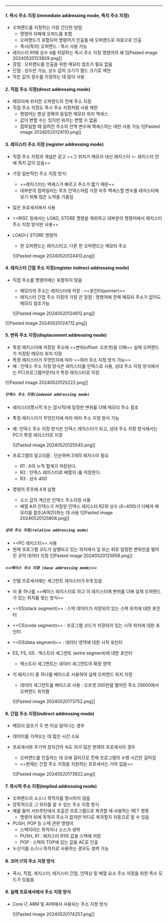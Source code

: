 
---
#### 1. 즉시 주소 지정 (immediate addressing mode, 즉치 주소 지정)
- 오퍼랜드를 지정하는 가장 간단한 방법
	- 명령어 자체에 오퍼드를 포함
	- 오퍼랜드가 포함되어 명령어가 인출될 때 오퍼랜드로 자동으로 인출
	- 즉시(즉치) 오퍼랜드 : 즉시 사용 가능
- 레지스터 R1에 상수 4를 저장하는 즉시 주소 지정 명령어의 예
	![[Pasted image 20240520123829.png]]
- 장점 : 오퍼랜드를 인출을 위한 메모리 참조가 필요 없음
- 단점 : 상수만 가능, 상수 값의 크기가 필드 크기로 제한
- 작은 값의 정수를 지정하는 데 많이 사용

#### 2. 직접 주소 지정(direct addressing mode)
- 메모리에 위치한 오퍼랜드의 전체 주소 지정
- 직접 주소 지정도 즉시 주소 지정처럼 사용 제한
	- 명령어는 항상 정확히 동일한 메모리 위치 액세스
	- 값이 변할 수는 있지만 위치는 변할 수 없음
	- 컴파일할 때 알려진 주소의 전역 변수에 액세스하는 데만 사용 가능
	![[Pasted image 20240520124110.png]]

#### 3. 레지스터 주소 지정 (register addressing mode)
- 직접 주소 지정과 개념은 같고 ==그 위치가 메모리 대신 레지스터 <- 레지스터 안에 즉치 값이 있음==
- 가장 일반적인 주소 지정 방식:
	- ==레지스터는 액세스가 빠르고 주소가 짧기 때문==
	- 대부분의 컴파일러는 루프 인덱스처럼 가장 자주 액세스할 변수를 레지스터에 넣기 위해 많은 노력을 기울임
- 많은 프로세서에서 사용
- ==RISC 등에서는 LOAD, STORE 명령을 제외하고 대부분의 명령어에서 레지스터 주소 지정 방식만 사용==
- LOAD나 STORE 명령어
	- 한 오퍼랜드는 레지스터고, 다른 한 오퍼랜드는 메모리 주소
	
	![[Pasted image 20240520124413.png]]

#### 4. 레지스터 간접 주소 지정(register indirect addressing mode)
- 직접 주소를 명령어에는 포함하지 않음
	- 메모리의 주소는 레지스터에 저장 : ==포인터(pointer)==
	- 레지스터 간접 주소 지정의 가장 큰 장점 : 명령어에 전체 메모리 주소가 없어도 메모리 참조가능
	
	![[Pasted image 20240520124612.png]]

![[Pasted image 20240520124712.png]]


#### 5. 변위 주소 지정(displacement addressing mode)
- 특정 레지스터에 저장된 주소에 ==변위(offset: 오프셋)을 더해== 실제 오퍼랜드가 저장된 메모리 위치 지정
- 특정 레지스터가 무엇인지에 따라 ==여러 주소 지정 방식 가능==
- 예 : 인덱스 주소 지정 방식은 레지스터를 인덱스로 사용, 상대 주소 지정 방식에서는 PC(프로그램카운터)가 특정 레지스터로 지정

![[Pasted image 20240520125222.png]]
##### `인덱스 주소 지정(indexed addressing mode)`
- 레지스터(명시적 또는 암시적)에 일정한 변위를 더해 메모리 주소 참조
- 특정 레지스터가 무엇인지에 따라 여러 주소 지정 방식 가능
- 예: 인덱스 주소 지정 방식은 인덱스 레지스터가 되고, 상대 주소 지정 방식에서는 PC가 특정 레지스터로 지정

	![[Pasted image 20240520125545.png]]
- 프로그램의 알고리즘 : 단순하며 3개의 레지스터 필요
	- R1 : A의 누적 합계가 저장된다.
	- R2 : 인덱스 레지스터로 배열의 i를 저장한다.
	- R3 : 상수 400
- 명령어 루프에 4개 실행
	- 소스 값의 계산은 인덱스 주소지정 사용
	- 배열 A의 인덱스가 저장된 인덱스 레지스터 R2와 상수 (0~400)가 더해져 메모리를 참조(A(R2))하는 데 사용
	![[Pasted image 20240520125808.png]]

##### `상대 주소 지정(relative addressing mode)`
- ==PC 레지스터== 사용
- 현재 프로그램 코드가 실행되고 있는 위치에서 앞 또는 뒤로 일정한 변위만큼 떨어진 곳의 데이터 지정
	![[Pasted image 20240520125958.png]]

##### ==`베이스 주소 지정 (base addressing mode)`==
- 인텔 프로세서에는 세그먼트 레지스터가 6개 있음
- 이 중 하나를 ==베이스 레지스터로 하고 이 레지스터에 변위를 더해 실제 오퍼랜드가 있는 위치를 찾는 방식==
- ==SS(stack segment)== : 스택 데이터가 저장되어 있는 스택 위치에 대한 포인터
- ==CS(code segment)== : 프로그램 코드가 저장되어 있는 시작 위치에 대한 포인터
- ==DS(data segment)== : 데이터 영역에 대한 시작 포인터
- ES, FS, GS : 엑스트라 세그먼트 (extra segment)에 대한 포인터
	- 엑스트라 세그먼트는 데이터 세그먼트의 확장 영역
- 이 레지스터 중 하나를 베이스로 사용하여 실제 오퍼랜드 위치 지정
	- 데이터 세그먼트를 베이스로 사용 : 오프셋 200만큼 떨어진 주소 25600에서 오퍼랜드 위치함
	
	![[Pasted image 20240520173752.png]]

#### 6. 간접 주소 지정(indirect addressing mode)
- 메모리 참조가 두 번 이상 일어나는 경우
- 데이터를 가져오는 데 많은 시간 소요
- 프로세서와 주기억 장치간의 속도 차가 많은 현재의 프로세서의 경우
	- 오퍼랜드를 인출하는 데 오래 걸리므로 전체 프로그램의 수행 시간은 길어짐
	- ==현재는 간접 주소 지정을 지원하는 프로세서는 거의 없음==
	
	![[Pasted image 20240520173922.png]]

#### 7. 묵시적 주소 지정(implied addressing mode)
- 오퍼랜드의 소스나 목적지를 명시하지 않음
- 암묵적으로 그 위치를 알 수 있는 주소 지정 방식
- 예를 들어 서브루틴에서 호출한 프로그램으로 복귀할 때 사용하는 RET 명령
	- 명령어 뒤에 목적지 주소가 없지만 어디로 복귀할지 자동으로 알 수 있음
- PUSH, POP 등 스택 관련 명령어
	- 스택이라는 목적지나 소스가 생략
	- PUSH, R1 : 레지스터 R1의 값을 스택에 저장
	- POP : 스택의 TOP에 있는 값을 AC로 인출
- 누산기를 소스나 목적지로 사용하는 경우도 생략 가능

#### 8. 코어 i7의 주소 지정 방식
- 즉시, 직접, 레지스터, 레지스터 간접, 인덱싱 및 배열 요소 주소 지정을 위한 특수 모드가 있음음

#### 9. 실제 프로세서에서 주소 지정 방식
- Core i7, ARM 및 AVR에서 사용되는 주소 지정 방식
	
	![[Pasted image 20240520174257.png]]

